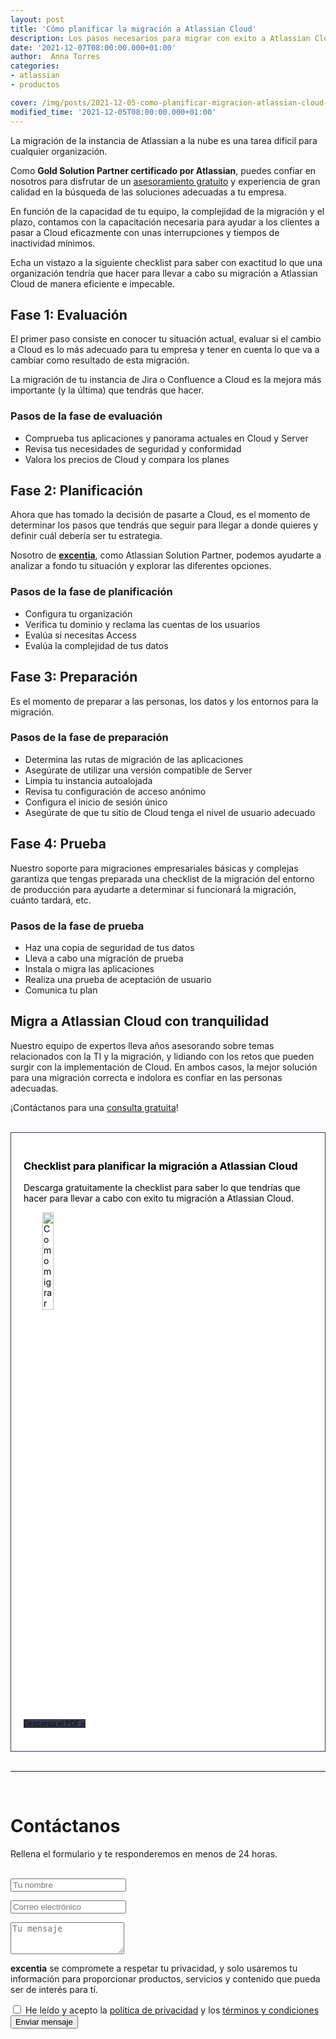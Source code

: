 ```yaml
---
layout: post
title: 'Cómo planificar la migración a Atlassian Cloud'
description: Los pasos necesarios para migrar con exito a Atlassian Cloud
date: '2021-12-07T08:00:00.000+01:00'
author:  Anna Torres
categories: 
- atlassian
- productos

cover: /img/posts/2021-12-05-como-planificar-migracion-atlassian-cloud-thumb.png
modified_time: '2021-12-05T08:00:00.000+01:00'
---
```



La migración de la instancia de Atlassian a la nube es una tarea dificil para cualquier organización. 

Como **Gold Solution Partner certificado por Atlassian**, puedes confiar en nosotros para disfrutar de un <span style="text-decoration: underline">asesoramiento gratuito</span> y experiencia de gran calidad en la búsqueda de las soluciones adecuadas a tu empresa. 

En función de la capacidad de tu equipo, la complejidad de la migración y el plazo, contamos con la capacitación necesaria para ayudar a los clientes a pasar a Cloud eficazmente con unas interrupciones y tiempos de inactividad mínimos. 

Echa un vistazo a la siguiente checklist para saber con exactitud lo que una organización tendría que hacer para llevar a cabo su migración a Atlassian Cloud de manera eficiente e impecable.

## Fase 1: Evaluación

El primer paso consiste en conocer tu situación actual, evaluar si el cambio a Cloud es lo más adecuado para tu empresa y tener en cuenta lo que va a cambiar como resultado de esta migración. 

La migración de tu instancia de Jira o Confluence a Cloud es la mejora más importante (y la última) que tendrás que hacer. 

### Pasos de la fase de evaluación

- Comprueba tus aplicaciones y panorama actuales en Cloud y Server
- Revisa tus necesidades de seguridad y conformidad
- Valora los precios de Cloud y compara los planes

## Fase 2: Planificación

Ahora que has tomado la decisión de pasarte a Cloud, es el momento de determinar los pasos que tendrás que seguir para llegar a donde quieres y definir cuál debería ser tu estrategia. 

Nosotro de [**excentia**](/), como Atlassian Solution Partner, podemos ayudarte a analizar a fondo tu situación y explorar las diferentes opciones.

### Pasos de la fase de planificación

- Configura tu organización
- Verifica tu dominio y reclama las cuentas de los usuarios
- Evalúa si necesitas Access
- Evalúa la complejidad de tus datos

## Fase 3: Preparación

Es el momento de preparar a las personas, los datos y los entornos para la migración.

### Pasos de la fase de preparación

- Determina las rutas de migración de las aplicaciones
- Asegúrate de utilizar una versión compatible de Server
- Limpia tu instancia autoalojada
- Revisa tu configuración de acceso anónimo
- Configura el inicio de sesión único
- Asegúrate de que tu sitio de Cloud tenga el nivel de usuario adecuado

## Fase 4: Prueba

Nuestro soporte para migraciones empresariales básicas y complejas garantiza que tengas preparada una checklist de la migración del entorno de producción para ayudarte a determinar si funcionará la migración, cuánto tardará, etc. 

### Pasos de la fase de prueba

- Haz una copia de seguridad de tus datos
- Lleva a cabo una migración de prueba
- Instala o migra las aplicaciones
- Realiza una prueba de aceptación de usuario
- Comunica tu plan

## Migra a Atlassian Cloud con tranquilidad

Nuestro equipo de expertos lleva años asesorando sobre temas relacionados con la TI y la migración, y lidiando con los retos que pueden surgir con la implementación de Cloud. En ambos casos, la mejor solución para una migración correcta e indolora es confiar en las personas adecuadas.

¡Contáctanos para una [consulta gratuita](#contact-form)!

<br/>
<div style="border:1px solid #37394f; padding:20px 20px;background:#fff; color:#000; ">
<h3>Checklist para planificar la migración a Atlassian Cloud</h3>

<p>Descarga gratuitamente la checklist para saber lo que tendrías que hacer para llevar a cabo con exito tu migración a Atlassian Cloud.</p>

<p><img src="/img/pdf/planificacion-migracion-atlassian-cloud-checklist.png" width="20%" style="padding:0 30px" alt="Como migrar a Atlassian Cloud con exito">
</p>
<br/>
<a href="https://excentia.hubspotpagebuilder.com/planificacion-de-la-migracion-a-atlassian-cloud" class="btn btn-outline-white btn-xl" target="_blank" style="background:#37394f;border:none; font-weight: bold; font-size:0.8em" >Descarga el PDF > </a>

<br/>
<br/>
</div>

<br/>
<hr>
<br/>
<!--Atlassian Contact Form-->
<div id="contact-form">
	<h1>Contáctanos</h1>
	<p>Rellena el formulario y te responderemos en menos de 24 horas.</p>
<br/>
        <form action="https://formspree.io/f/xaygrdqg" method="POST">
          <div class="col-md-12 col-sm-12">
            <div class="row control-group">
              <div class="form-group col-xs-12 floating-label-form-group controls">
                <input type="text" name="name" class="form-control" placeholder="Tu nombre" id="name" required data-validation-required-message="Por favor escribe tu nombre.">
                <p class="help-block text-danger"></p>
              </div>
            </div>
            <div class="row control-group">
              <div class="form-group col-xs-12 floating-label-form-group controls">
                <input type="email" name="email" class="form-control" placeholder="Correo electrónico" id="email" required data-validation-required-message="Por favor escribe tu dirección de correo.">
                <p class="help-block text-danger"></p>
              </div>
            </div>
            <div>
              <input type="text" name="_gotcha" style="display:none"/>
            </div>
            <div class="row control-group">
              <div class="form-group-2 col-xs-12 floating-label-form-group controls">
                <textarea name="message" class="form-control" rows="3" placeholder="Tu mensaje" id="message" required
                          data-validation-required-message="Por favor escribe un mensaje."></textarea>
                <p class="help-block text-danger"></p>
              </div>
            </div>
            <div class="row control-group">
              <div class="form-group col-xs-12 floating-label-form-group controls">
                <p><strong>excentia</strong> se compromete a respetar tu privacidad, y solo usaremos tu información para proporcionar productos, servicios y contenido que pueda ser de interés para tí.</p>
                <input type="checkbox" name="agreement" class="form-check-input" id="agreement" value="accept" required data-validation-required-message="Por favor lee y acepta la política de privacidad y los términos y condiciones">
                <label class="form-check-label" for="agreement">He leído y acepto la <a href="https://www.excentia.es/privacy" target="_blank">política de privacidad</a> y los <a href="https://www.excentia.es/pdf/excentia-terms-and-conditions.pdf" target="_blank">términos y condiciones</a></label>
              </div>
            </div>
            <div id="success"></div>
            <div class="block">
              <button type="submit" class="btn btn-warning btn-xl">Enviar mensaje</button>
            </div>
          </div>
        </form>

</div>
